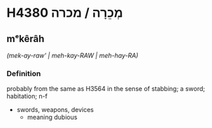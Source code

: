 # H4380 מְכֵרָה / מכרה

## mᵉkêrâh

_(mek-ay-raw' | meh-kay-RAW | meh-hay-RA)_

### Definition

probably from the same as H3564 in the sense of stabbing; a sword; habitation; n-f

- swords, weapons, devices
  - meaning dubious
